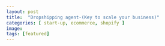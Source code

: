 ```yaml
---
layout: post
title:  "Dropshipping agent-(Key to scale your business)"
categories: [ start-up, ecommerce, shopify ]
image: 
tags: [featured]
---
```



<!--stackedit_data:
eyJoaXN0b3J5IjpbMTA3NzY3MzI1N119
-->